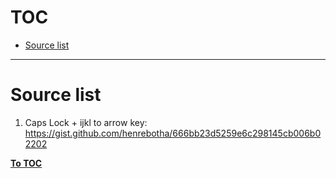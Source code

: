 # TOC

<!-- MarkdownTOC -->

- [Source list](#source-list)

<!-- /MarkdownTOC -->

---

# Source list

1. Caps Lock + ijkl to arrow key:
https://gist.github.com/henrebotha/666bb23d5259e6c298145cb006b02202


**[To TOC](#TOC)**
